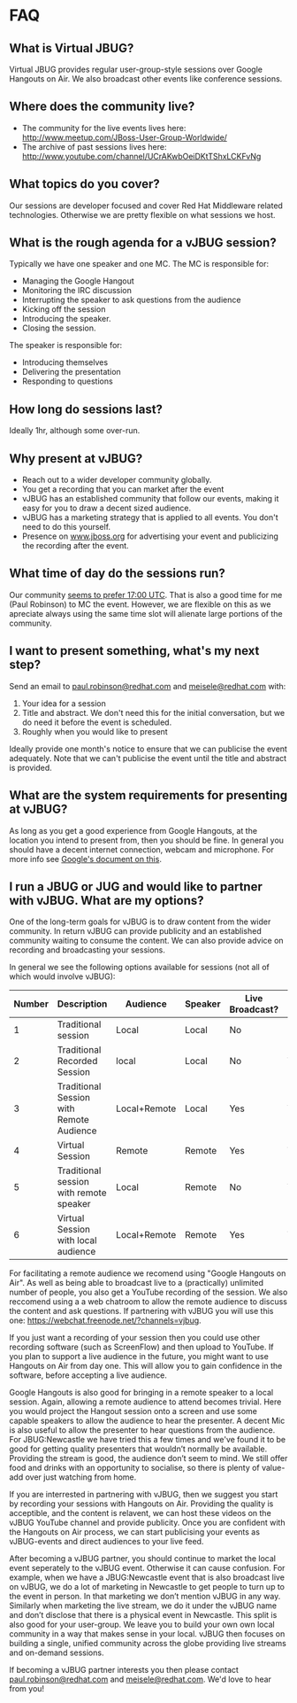 # FAQ


## What is Virtual JBUG?

Virtual JBUG provides regular user-group-style sessions over Google Hangouts on Air. We also broadcast other events like conference sessions. 

## Where does the community live?

* The community for the live events lives here: http://www.meetup.com/JBoss-User-Group-Worldwide/
* The archive of past sessions lives here: http://www.youtube.com/channel/UCrAKwbOeiDKtTShxLCKFvNg

## What topics do you cover?
Our sessions are developer focused and cover Red Hat Middleware related technologies. Otherwise we are pretty flexible on what sessions we host.

## What is the rough agenda for a vJBUG session?
Typically we have one speaker and one MC. The MC is responsible for:

* Managing the Google Hangout
* Monitoring the IRC discussion
* Interrupting the speaker to ask questions from the audience
* Kicking off the session
* Introducing the speaker.
* Closing the session.

The speaker is responsible for:

* Introducing themselves
* Delivering the presentation
* Responding to questions

## How long do sessions last?
Ideally 1hr, although some over-run.

## Why present at vJBUG?
* Reach out to a wider developer community globally.
* You get a recording that you can market after the event
* vJBUG has an established community that follow our events, making it easy for you to draw a decent sized audience.
* vJBUG has a marketing strategy that is applied to all events. You don't need to do this yourself.
* Presence on www.jboss.org for advertising your event and publicizing the recording after the event.

## What time of day do the sessions run?
Our community [seems to prefer 17:00 UTC](http://doodle.com/az2w73u2p74sx4h5p3w4gttk/admin#table). That is also a good time for me (Paul Robinson) to MC the event. However, we are flexible on this as we apreciate always using the same time slot will alienate large portions of the community. 

## I want to present something, what's my next step?
Send an email to paul.robinson@redhat.com and meisele@redhat.com with:

1) Your idea for a session
2) Title and abstract. We don't need this for the initial conversation, but we do need it before the event is scheduled.
3) Roughly when you would like to present

Ideally provide one month's notice to ensure that we can publicise the event adequately. Note that we can't publicise the event until the title and abstract is provided.

## What are the system requirements for presenting at vJBUG?
As long as you get a good experience from Google Hangouts, at the location you intend to present from, then you should be fine. In general you should have a decent internet connection, webcam and microphone. For more info see [Google's document on this](https://support.google.com/plus/answer/1216376?hl=en-GB).

## I run a JBUG or JUG and would like to partner with vJBUG. What are my options?
One of the long-term goals for vJBUG is to draw content from the wider community. In return vJBUG can provide publicity and an established community waiting to consume the content. We can also provide advice on recording and broadcasting your sessions.

In general we see the following options available for sessions (not all of which would involve vJBUG):

| Number | Description | Audience | Speaker | Live Broadcast? | Recorded 
|--------|-------------|----------|---------|-----------------|---------
| 1      | Traditional session | Local | Local | No | No 
| 2      | Traditional Recorded Session | local | Local | No | Yes
| 3      | Traditional Session with Remote Audience | Local+Remote | Local | Yes | Yes
| 4      | Virtual Session | Remote | Remote | Yes | Yes
| 5      | Traditional session with remote speaker | Local | Remote | No | Yes
| 6      | Virtual Session with local audience | Local+Remote | Remote | Yes | Yes

For facilitating a remote audience we recomend using "Google Hangouts on Air". As well as being able to broadcast live to a (practically) unlimited number of people, you also get a YouTube recording of the session. We also reccomend using a a web chatroom to allow the remote audience to discuss the content and ask questions. If partnering with vJBUG you will use this one: https://webchat.freenode.net/?channels=vjbug. 

If you just want a recording of your session then you could use other recording software (such as ScreenFlow) and then upload to YouTube. If you plan to support a live audience in the future, you might want to use Hangouts on Air from day one. This will allow you to gain confidence in the software, before accepting a live audience. 

Google Hangouts is also good for bringing in a remote speaker to a local session. Again, allowing a remote audience to attend becomes trivial. Here you would project the Hangout session onto a screen and use some capable speakers to allow the audience to hear the presenter. A decent Mic is also useful to allow the presenter to hear questions from the audience. For JBUG:Newcastle we have tried this a few times and we've found it to be good for getting quality presenters that wouldn’t normally be available. Providing the stream is good, the audience don’t seem to mind. We still offer food and drinks with an opportunity to socialise, so there is plenty of value-add over just watching from home.

If you are interrested in partnering with vJBUG, then we suggest you start by recording your sessions with Hangouts on Air. Providing the quality is acceptible, and the content is relavent, we can host these videos on the vJBUG YouTube channel and provide publicity. Once you are confident with the Hangouts on Air process, we can start publicising your events as vJBUG-events and direct audiences to your live feed.

After becoming a vJBUG partner, you should continue to market the local event seperately to the vJBUG event. Otherwise it can cause confusion. For example, when we have a JBUG:Newcastle event that is also broadcast live on vJBUG, we do a lot of marketing in Newcastle to get people to turn up to the event in person. In that marketing we don’t mention vJBUG in any way. Similarly when marketing the live stream, we do it under the vJBUG name and don’t disclose that there is a physical event in Newcastle. This split is also good for your user-group. We leave you to build your own own local community in a way that makes sense in your local. vJBUG then focuses on building a single, unified community across the globe providing live streams and on-demand sessions.

If becoming a vJBUG partner interests you then please contact paul.robinson@redhat.com and meisele@redhat.com. We'd love to hear from you!


